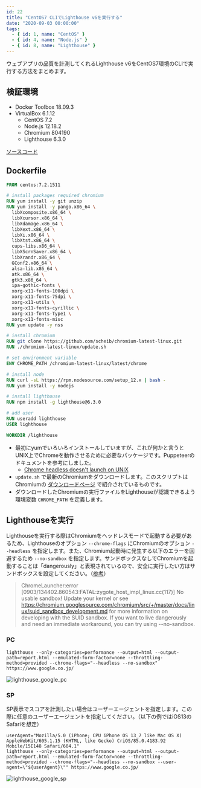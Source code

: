 ```yaml
---
id: 22
title: "CentOS7 CLIでLighthouse v6を実行する"
date: "2020-09-03 00:00:00"
tags:
  - { id: 1, name: "CentOS" }
  - { id: 4, name: "Node.js" }
  - { id: 8, name: "Lighthouse" }
---
```


ウェブアプリの品質を計測してくれるLighthouse v6をCentOS7環境のCLIで実行する方法をまとめます。

<!--more-->

## 検証環境

- Docker Toolbox 18.09.3
- VirtualBox 6.1.12
    - CentOS 7.2
    - Node.js 12.18.2
    - Chromium 804190
    - Lighthouse 6.3.0

[ソースコード](https://github.com/krabben16/test-lighthouse-v6)

## Dockerfile

```dockerfile
FROM centos:7.2.1511

# install packages required chromium
RUN yum install -y git unzip
RUN yum install -y pango.x86_64 \
  libXcomposite.x86_64 \
  libXcursor.x86_64 \
  libXdamage.x86_64 \
  libXext.x86_64 \
  libXi.x86_64 \
  libXtst.x86_64 \
  cups-libs.x86_64 \
  libXScrnSaver.x86_64 \
  libXrandr.x86_64 \
  GConf2.x86_64 \
  alsa-lib.x86_64 \
  atk.x86_64 \
  gtk3.x86_64 \
  ipa-gothic-fonts \
  xorg-x11-fonts-100dpi \
  xorg-x11-fonts-75dpi \
  xorg-x11-utils \
  xorg-x11-fonts-cyrillic \
  xorg-x11-fonts-Type1 \
  xorg-x11-fonts-misc
RUN yum update -y nss

# install chromium
RUN git clone https://github.com/scheib/chromium-latest-linux.git
RUN ./chromium-latest-linux/update.sh

# set environment variable
ENV CHROME_PATH /chromium-latest-linux/latest/chrome

# install node
RUN curl -sL https://rpm.nodesource.com/setup_12.x | bash -
RUN yum install -y nodejs

# install lighthouse
RUN npm install -g lighthouse@6.3.0

# add user
RUN useradd lighthouse
USER lighthouse

WORKDIR /lighthouse
```

- 最初にyumでいろいろインストールしていますが、これが何かと言うとUNIX上でChromeを動作させるために必要なパッケージです。Puppeteerのドキュメントを参考にしました。
  - [Chrome headless doesn't launch on UNIX](https://github.com/GoogleChrome/puppeteer/blob/master/docs/troubleshooting.md#chrome-headless-doesnt-launch-on-unix)
- `update.sh` で最新のChromiumをダウンロードします。このスクリプトはChromiumの [ダウンロードページ](https://www.chromium.org/getting-involved/download-chromium) で紹介されているものです。
- ダウンロードしたChromiumの実行ファイルをLighthouseが認識できるよう環境変数 `CHROME_PATH` を定義します。

## Lighthouseを実行

Lighthouseを実行する際はChromiumをヘッドレスモードで起動する必要があるため、Lighthouseのオプション `--chrome-flags` にChromiumのオプション `--headless` を指定します。また、Chromium起動時に発生する以下のエラーを回避するため `--no-sandbox` を指定します。サンドボックスなしでChromiumを起動することは「dangerously」と表現されているので、安全に実行したい方はサンドボックスを設定してください。（[参考](https://github.com/puppeteer/puppeteer/blob/v1.19.0/docs/troubleshooting.md#setting-up-chrome-linux-sandbox)）

> ChromeLauncher:error [0903/134402.860543:FATAL:zygote_host_impl_linux.cc(117)] No usable sandbox! Update your kernel or see https://chromium.googlesource.com/chromium/src/+/master/docs/linux/suid_sandbox_development.md for more information on developing with the SUID sandbox. If you want to live dangerously and need an immediate workaround, you can try using --no-sandbox.

### PC

```shell
lighthouse --only-categories=performance --output=html --output-path=report.html --emulated-form-factor=none --throttling-method=provided --chrome-flags="--headless --no-sandbox" https://www.google.co.jp/
```

![lighthouse_google_pc](/images/articles/22/lighthouse_google_pc_tiny.png)

### SP

SP表示でスコアを計測したい場合はユーザーエージェントを指定します。この際に任意のユーザーエージェントを指定してください。（以下の例ではiOS13のSafariを想定）

```shell
userAgent="Mozilla/5.0 (iPhone; CPU iPhone OS 13_7 like Mac OS X) AppleWebKit/605.1.15 (KHTML, like Gecko) CriOS/85.0.4183.92 Mobile/15E148 Safari/604.1"
lighthouse --only-categories=performance --output=html --output-path=report.html --emulated-form-factor=none --throttling-method=provided --chrome-flags="--headless --no-sandbox --user-agent=\"${userAgent}\"" https://www.google.co.jp/
```

![lighthouse_google_sp](/images/articles/22/lighthouse_google_sp_tiny.png)
